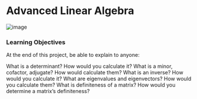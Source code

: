 # Advanced Linear Algebra
![image](https://github.com/vassa33/alu-machine_learning/assets/61325877/997b089a-f913-4787-9145-5c0325b4bd13)

### Learning Objectives
At the end of this project, be able to explain to anyone:

What is a determinant? How would you calculate it?
What is a minor, cofactor, adjugate? How would calculate them?
What is an inverse? How would you calculate it?
What are eigenvalues and eigenvectors? How would you calculate them?
What is definiteness of a matrix? How would you determine a matrix’s definiteness?
